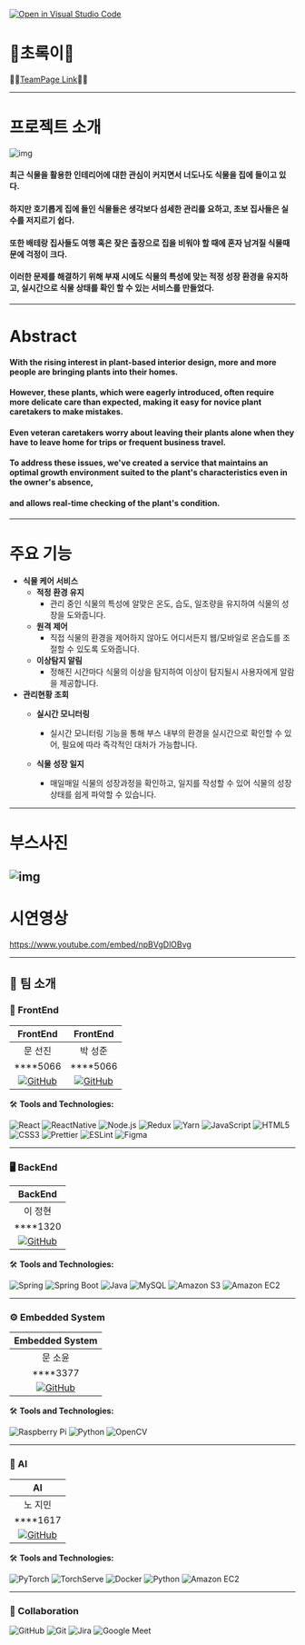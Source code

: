 [![Open in Visual Studio Code](https://classroom.github.com/assets/open-in-vscode-2e0aaae1b6195c2367325f4f02e2d04e9abb55f0b24a779b69b11b9e10269abc.svg)](https://classroom.github.com/online_ide?assignment_repo_id=10029769&assignment_repo_type=AssignmentRepo)
# 🌿초록이🌿
🌿🌿[TeamPage Link](https://kookmin-sw.github.io/capstone-2023-23/)🌿🌿

---
# 프로젝트 소개
  ![img](./images/image1.png)
  #### 최근 식물을 활용한 인테리어에 대한 관심이 커지면서 너도나도 식물을 집에 들이고 있다. </br>
  #### 하지만 호기롭게 집에 들인 식물들은 생각보다 섬세한 관리를 요하고, 초보 집사들은 실수를 저지르기 쉽다. </br>
  #### 또한 배테랑 집사들도 여행 혹은 잦은 출장으로 집을 비워야 할 때에 혼자 남겨질 식물때문에 걱정이 크다. </br>
  #### 이러한 문제를 해결하기 위해 부재 시에도 식물의 특성에 맞는 적정 성장 환경을 유지하고, 실시간으로 식물 상태를 확인 할 수 있는 서비스를 만들었다. 
---
# Abstract
 #### With the rising interest in plant-based interior design, more and more people are bringing plants into their homes. </br>
 #### However, these plants, which were eagerly introduced, often require more delicate care than expected, making it easy for novice plant caretakers to make mistakes. </br>
 #### Even veteran caretakers worry about leaving their plants alone when they have to leave home for trips or frequent business travel.</br>
 #### To address these issues, we've created a service that maintains an optimal growth environment suited to the plant's characteristics even in the owner's absence, 
 #### and allows real-time checking of the plant's condition.

---
# 주요 기능
  - **식물 케어 서비스**
    - **적정 환경 유지**
      - 관리 중인 식물의 특성에 알맞은 온도, 습도, 일조량을 유지하여 식물의 성장을 도와줍니다.
    - **원격 제어**
      - 직접 식물의 환경을 제어하지 않아도 어디서든지 웹/모바일로 온습도를 조절할 수 있도록 도와줍니다.
    - **이상탐지 알림**
      - 정해진 시간마다 식물의 이상을 탐지하여 이상이 탐지될시 사용자에게 알람을 제공합니다.
  - **관리현황 조회**
    - **실시간 모니터링**
      - 실시간 모니터링 기능을 통해 부스 내부의 환경을 실시간으로 확인할 수 있어, 필요에 따라 즉각적인 대처가 가능합니다.
  
    - **식물 성장 일지**    
      - 매일매일 식물의 성장과정을 확인하고, 일지를 작성할 수 있어 식물의 성장 상태를 쉽게 파악할 수 있습니다.
---
# 부스사진
![img](./images/img2.png)
---
# 시연영상
https://www.youtube.com/embed/npBVgDlOBvg


---
<div align=left> 

## 👥 팀 소개

### 🎨 FrontEnd

| FrontEnd |  FrontEnd  |
| :------------: | :------------: |
| 문 선진 | 박 성준 |
|      ****5066    |  ****5066 |
| [![GitHub](https://img.shields.io/badge/-GitHub-black?style=flat-square&logo=github)](https://github.com/anjdfk111) | [![GitHub](https://img.shields.io/badge/-GitHub-black?style=flat-square&logo=github)](https://github.com/psjoo7) |


🛠️ **Tools and Technologies:**

![React](https://img.shields.io/badge/-React-61DAFB?logo=React&logoColor=white&style=for-the-badge)
![ReactNative](https://img.shields.io/badge/-ReactNative-61DAFB?logo=React&logoColor=white&style=for-the-badge)
![Node.js](https://img.shields.io/badge/-Node.js-339933?logo=Node.js&logoColor=white&style=for-the-badge)
![Redux](https://img.shields.io/badge/-Redux-764ABC?logo=Redux&logoColor=white&style=for-the-badge)
![Yarn](https://img.shields.io/badge/-Yarn-2C8EBB?logo=yarn&logoColor=white&style=for-the-badge)
![JavaScript](https://img.shields.io/badge/-JavaScript-F7DF1E?logo=javascript&logoColor=black&style=for-the-badge)
![HTML5](https://img.shields.io/badge/-HTML5-E34F26?logo=html5&logoColor=white&style=for-the-badge)
![CSS3](https://img.shields.io/badge/-CSS3-1572B6?logo=css3&logoColor=white&style=for-the-badge)
![Prettier](https://img.shields.io/badge/-Prettier-F7B93E?logo=prettier&logoColor=white&style=for-the-badge)
![ESLint](https://img.shields.io/badge/-ESLint-4B32C3?logo=eslint&logoColor=white&style=for-the-badge)
![Figma](https://img.shields.io/badge/-Figma-F24E1E?logo=Figma&logoColor=white&style=for-the-badge)

---

### 🖥️ BackEnd

|   BackEnd  |
| :------------: |
| 이 정현 |
|  ****1320 |
| [![GitHub](https://img.shields.io/badge/-GitHub-black?style=flat-square&logo=github)](https://github.com/JungHyun4) |

🛠️ **Tools and Technologies:**

![Spring](https://img.shields.io/badge/-Spring-6DB33F?logo=spring&logoColor=white&style=for-the-badge)
![Spring Boot](https://img.shields.io/badge/-Spring_Boot-6DB33F?logo=spring&logoColor=white&style=for-the-badge)
![Java](https://img.shields.io/badge/-Java-F24E1E?logo=java&logoColor=white&style=for-the-badge)
![MySQL](https://img.shields.io/badge/-MySQL-4479A1?logo=mysql&logoColor=white&style=for-the-badge)
![Amazon S3](https://img.shields.io/badge/-Amazon_S3-569A31?logo=AmazonS3&logoColor=white&style=for-the-badge)
![Amazon EC2](https://img.shields.io/badge/-Amazon_EC2-FF9900?logo=AmazonEC2&logoColor=white&style=for-the-badge)

---

### ⚙️ Embedded System

|   Embedded System |
| :------------: |
| 문 소윤|
|  ****3377 |
| [![GitHub](https://img.shields.io/badge/-GitHub-black?style=flat-square&logo=github)](https://github.com/kookso) |

🛠️ **Tools and Technologies:**

![Raspberry Pi](https://img.shields.io/badge/-Raspberry_Pi-A22846?logo=raspberry-pi&logoColor=white&style=for-the-badge)
![Python](https://img.shields.io/badge/-Python-3776AB?logo=python&logoColor=white&style=for-the-badge)
![OpenCV](https://img.shields.io/badge/-OpenCV-5C3EE8?logo=opencv&logoColor=white&style=for-the-badge)

---

### 🧠 AI

|   AI  |
| :------------: |
| 노 지민 |
|  ****1617 |
| [![GitHub](https://img.shields.io/badge/-GitHub-black?style=flat-square&logo=github)](https://github.com/Jiminroh) |

🛠️ **Tools and Technologies:**

![PyTorch](https://img.shields.io/badge/-PyTorch-EE4C2C?logo=pytorch&logoColor=white&style=for-the-badge)
![TorchServe](https://img.shields.io/badge/-TorchServe-6DB33F?logo=pytorch&logoColor=white&style=for-the-badge)
![Docker](https://img.shields.io/badge/-Docker-2496ED?logo=docker&logoColor=white&style=for-the-badge)
![Python](https://img.shields.io/badge/-Python-3776AB?logo=python&logoColor=white&style=for-the-badge)
![Amazon EC2](https://img.shields.io/badge/-Amazon_EC2-FF9900?logo=AmazonEC2&logoColor=white&style=for-the-badge)

---

### 🤝 Collaboration

![GitHub](https://img.shields.io/badge/-GitHub-181717?logo=github&logoColor=white&style=for-the-badge)
![Git](https://img.shields.io/badge/-Git-F05032?logo=git&logoColor=white&style=for-the-badge)
![Jira](https://img.shields.io/badge/-Jira-0052CC?logo=jira&logoColor=white&style=for-the-badge)
![Google Meet](https://img.shields.io/badge/-Google_Meet-00897B?logo=google-meet&logoColor=white&style=for-the-badge)

</div>
